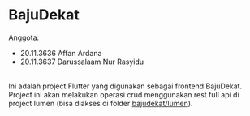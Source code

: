 # BajuDekat
Anggota:
* 20.11.3636 Affan Ardana
* 20.11.3637 Darussalaam Nur Rasyidu
<br>
Ini adalah project Flutter yang digunakan sebagai frontend BajuDekat. Project ini akan melakukan operasi crud menggunakan rest full api di project lumen (bisa diakses di folder <a href='https://github.com/danuras/bajudekat/tree/main/lumen'>bajudekat/lumen</a>). 

